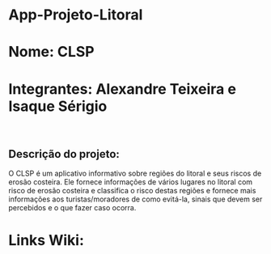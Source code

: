 # App-Projeto-Litoral

<h1>Nome: CLSP</h1>
<h1>Integrantes: Alexandre Teixeira e Isaque Sérigio</h1>
<br>
<h2>Descrição do projeto:</h2></h2>
<p>O CLSP é um aplicativo informativo sobre regiões do litoral e seus riscos de erosão costeira. Ele fornece informações de vários lugares no litoral com risco de erosão costeira e classifica o risco destas regiões e fornece mais informações aos turistas/moradores de como evitá-la, sinais que devem ser percebidos e o que fazer caso ocorra. </p>

<h1>Links Wiki:</h1>
